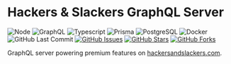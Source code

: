 # Hackers & Slackers GraphQL Server

![Node](https://img.shields.io/badge/node-10.15.0-green.svg?longCache=true&style=flat-square&logo=node.js&logoColor=white&colorA=36363e)
![GraphQL](https://img.shields.io/badge/GraphQL-14.1.1.svg?longCache=true&style=flat-square&logo=graphql&logoColor=white&colorB=E10098&colorA=36363e)
![Typescript](https://img.shields.io/badge/Typescript-3.3.3.svg?longCache=true&style=flat-square&logo=javascript&logoColor=white&colorB=083d75&colorA=36363e)
![Prisma](https://img.shields.io/badge/Prisma-1.27.4.svg?longCache=true&style=flat-square&logo=zeit&logoColor=white&colorB=1b5373&colorA=36363e)
![PostgreSQL](https://img.shields.io/badge/PostgreSQL-v3.3.3.svg?longCache=true&style=flat-square&logo=postgresql&logoColor=white&colorB=336791&colorA=36363e)
![Docker](https://img.shields.io/badge/Docker-18.09.3.svg?longCache=true&style=flat-square&logo=docker&logoColor=white&colorB=1488C6&colorA=36363e)
![GitHub Last Commit](https://img.shields.io/github/last-commit/google/skia.svg?style=flat-square&colorA=36363e)
[![GitHub Issues](https://img.shields.io/github/issues/toddbirchard/hackers-graphql-server.svg?style=flat-square&colorA=36363e)](https://github.com/toddbirchard/hackers-graphql-server/issues)
[![GitHub Stars](https://img.shields.io/github/stars/toddbirchard/hackers-graphql-server.svg?style=flat-square&colorB=e3bb18&colorA=36363e)](https://github.com/toddbirchard/hackers-graphql-server/stargazers)
[![GitHub Forks](https://img.shields.io/github/forks/toddbirchard/hackers-graphql-server.svg?style=flat-square&colorA=36363e)](https://github.com/toddbirchard/hackers-graphql-server/network)

GraphQL server powering premium features on [hackersandslackers.com](hackersandslackers.com).

